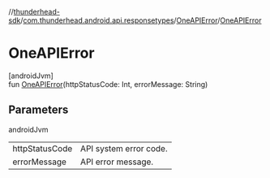 //[thunderhead-sdk](../../../index.md)/[com.thunderhead.android.api.responsetypes](../index.md)/[OneAPIError](index.md)/[OneAPIError](-one-a-p-i-error.md)

# OneAPIError

[androidJvm]\
fun [OneAPIError](-one-a-p-i-error.md)(httpStatusCode: Int, errorMessage: String)

## Parameters

androidJvm

| | |
|---|---|
| httpStatusCode | API system error code. |
| errorMessage | API error message. |
